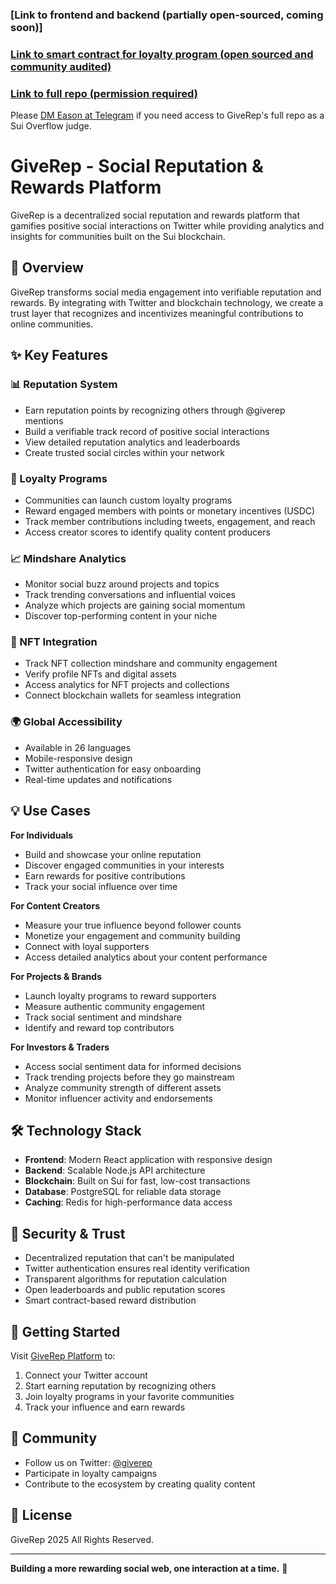 ### [Link to frontend and backend (partially open-sourced, coming soon)]

### [Link to smart contract for loyalty program (open sourced and community audited)](https://github.com/GiveRep/giverep_claim)

### [Link to full repo (permission required)](https://github.com/3mate/GiveRep-v1)

Please [DM Eason at Telegram](https://t.me/EasonC13) if you need access to GiveRep's full repo as a Sui Overflow judge.

# GiveRep - Social Reputation & Rewards Platform

GiveRep is a decentralized social reputation and rewards platform that gamifies positive social interactions on Twitter while providing analytics and insights for communities built on the Sui blockchain.

## 🚀 Overview

GiveRep transforms social media engagement into verifiable reputation and rewards. By integrating with Twitter and blockchain technology, we create a trust layer that recognizes and incentivizes meaningful contributions to online communities.

## ✨ Key Features

### 📊 Reputation System

- Earn reputation points by recognizing others through @giverep mentions
- Build a verifiable track record of positive social interactions
- View detailed reputation analytics and leaderboards
- Create trusted social circles within your network

### 🎁 Loyalty Programs

- Communities can launch custom loyalty programs
- Reward engaged members with points or monetary incentives (USDC)
- Track member contributions including tweets, engagement, and reach
- Access creator scores to identify quality content producers

### 📈 Mindshare Analytics

- Monitor social buzz around projects and topics
- Track trending conversations and influential voices
- Analyze which projects are gaining social momentum
- Discover top-performing content in your niche

### 🎨 NFT Integration

- Track NFT collection mindshare and community engagement
- Verify profile NFTs and digital assets
- Access analytics for NFT projects and collections
- Connect blockchain wallets for seamless integration

### 🌍 Global Accessibility

- Available in 26 languages
- Mobile-responsive design
- Twitter authentication for easy onboarding
- Real-time updates and notifications

## 💡 Use Cases

**For Individuals**

- Build and showcase your online reputation
- Discover engaged communities in your interests
- Earn rewards for positive contributions
- Track your social influence over time

**For Content Creators**

- Measure your true influence beyond follower counts
- Monetize your engagement and community building
- Connect with loyal supporters
- Access detailed analytics about your content performance

**For Projects & Brands**

- Launch loyalty programs to reward supporters
- Measure authentic community engagement
- Track social sentiment and mindshare
- Identify and reward top contributors

**For Investors & Traders**

- Access social sentiment data for informed decisions
- Track trending projects before they go mainstream
- Analyze community strength of different assets
- Monitor influencer activity and endorsements

## 🛠️ Technology Stack

- **Frontend**: Modern React application with responsive design
- **Backend**: Scalable Node.js API architecture
- **Blockchain**: Built on Sui for fast, low-cost transactions
- **Database**: PostgreSQL for reliable data storage
- **Caching**: Redis for high-performance data access

## 🔐 Security & Trust

- Decentralized reputation that can't be manipulated
- Twitter authentication ensures real identity verification
- Transparent algorithms for reputation calculation
- Open leaderboards and public reputation scores
- Smart contract-based reward distribution

## 🌟 Getting Started

Visit [GiveRep Platform](https://giverep.com) to:

1. Connect your Twitter account
2. Start earning reputation by recognizing others
3. Join loyalty programs in your favorite communities
4. Track your influence and earn rewards

## 🤝 Community

- Follow us on Twitter: [@giverep](https://x.com/GiveRep)
- Participate in loyalty campaigns
- Contribute to the ecosystem by creating quality content

## 📄 License

GiveRep 2025 All Rights Reserved.

---

**Building a more rewarding social web, one interaction at a time.** 🚀
